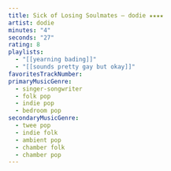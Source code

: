 ```yaml
---
title: Sick of Losing Soulmates — dodie ★★★★
artist: dodie
minutes: "4"
seconds: "27"
rating: 8
playlists:
  - "[[yearning bading]]"
  - "[[sounds pretty gay but okay]]"
favoritesTrackNumber:
primaryMusicGenre:
  - singer-songwriter
  - folk pop
  - indie pop
  - bedroom pop
secondaryMusicGenre:
  - twee pop
  - indie folk
  - ambient pop
  - chamber folk
  - chamber pop
---
```

